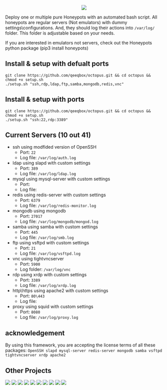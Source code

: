 <p align="center"> <img src="https://raw.githubusercontent.com/qeeqbox/octopus/main/readme/octopus.png"></p>

Deploy one or multiple pure Honeypots with an automated bash script. All honeypots are regular servers (Not emulators) with dummy settings\configurations. And, they should log their actions into `/var/log/` folder. This folder is adjustable based on your needs.

If you are interested in emulators not servers, check out the Honeypots python package (pip3 install honeypots)

## Install & setup with defualt ports
```
git clone https://github.com/qeeqbox/octopus.git && cd octopus && chmod +x setup.sh
./setup.sh "ssh,rdp,ldap,ftp,samba,mongodb,redis,vnc"
```

## Install & setup with ports
```
git clone https://github.com/qeeqbox/octopus.git && cd octopus && chmod +x setup.sh
./setup.sh "ssh:22,rdp:3389"
```

## Current Servers (10 out 41)
- ssh using modfided version of OpenSSH
  - Port: `22`
  - Log file: `/var/log/auth.log`
- ldap using slapd with custom settings
  - Port: `389`
  - Log file: `/var/log/ldap.log`
- mysql using mysql-server with custom settings
  - Port: 
  - Log file: 
- redis using redis-server with custom settings
  - Port: `6379`
  - Log file: `/var/log/redis-monitor.log`
- mongodb using mongodb
  - Port: `27017`
  - Log file: `/var/log/mongodb/mongod.log`
- samba using samba with custom settings
  - Port: `445`
  - Log file: `/var/log/smb.log`
- ftp using vsftpd with custom settings
  - Port: `21`
  - Log file: `/var/log/vsftpd.log`
- vnc using tightvncserver
  - Port: `5900`
  - Log folder: `/var/log/vnc`
- rdp using xrdp with custom settings
  - Port: `3389`
  - Log file: `/var/log/xrdp.log`
- http\https using apache2 with custom settings
  - Port: `80\443`
  - Log file:
- proxy using squid with custom settings
  - Port: `8080`
  - Log file: `/var/log/proxy.log`

## acknowledgement
By using this framework, you are accepting the license terms of all these packages: `OpenSSH slapd mysql-server redis-server mongodb samba vsftpd tightvncserver xrdp apache2`

## Other Projects
[![](https://github.com/qeeqbox/.github/blob/main/data/social-analyzer.png)](https://github.com/qeeqbox/social-analyzer) [![](https://github.com/qeeqbox/.github/blob/main/data/analyzer.png)](https://github.com/qeeqbox/analyzer) [![](https://github.com/qeeqbox/.github/blob/main/data/chameleon.png)](https://github.com/qeeqbox/chameleon) [![](https://github.com/qeeqbox/.github/blob/main/data/osint.png)](https://github.com/qeeqbox/osint) [![](https://github.com/qeeqbox/.github/blob/main/data/url-sandbox.png)](https://github.com/qeeqbox/url-sandbox) [![](https://github.com/qeeqbox/.github/blob/main/data/mitre-visualizer.png)](https://github.com/qeeqbox/mitre-visualizer) [![](https://github.com/qeeqbox/.github/blob/main/data/woodpecker.png)](https://github.com/qeeqbox/woodpecker) [![](https://github.com/qeeqbox/.github/blob/main/data/docker-images.png)](https://github.com/qeeqbox/docker-images) [![](https://github.com/qeeqbox/.github/blob/main/data/seahorse.png)](https://github.com/qeeqbox/seahorse) [![](https://github.com/qeeqbox/.github/blob/main/data/rhino.png)](https://github.com/qeeqbox/rhino)
